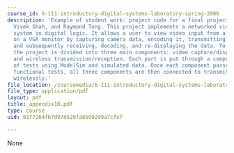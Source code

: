 ```yaml
---
course_id: 6-111-introductory-digital-systems-laboratory-spring-2006
description: 'Example of student work: project code for a final project by Noel Campbell,
  Vivek Shah, and Raymond Tong. This project implements a networked video surveillance
  system in digital logic. It allows a user to view video input from a remote camera
  on a VGA monitor by capturing camera data, encoding it, transmitting it wirelessly,
  and subsequently receiving, decoding, and re-displaying the data. To test the system,
  the project is divided into three main components: video capture/display, data encoding/decoding,
  and wireless transmission/reception. Each part is put through a comprehensive series
  of tests using ModelSim and simulated data. Once each component passes design and
  functional tests, all three components are then connected to transmit video data
  wirelessly.'
file_location: /coursemedia/6-111-introductory-digital-systems-laboratory-spring-2006/81f7264fb7d97d529fa8509299a7cfef_appendix10.pdf
file_type: application/pdf
layout: pdf
title: appendix10.pdf
type: course
uid: 81f7264fb7d97d529fa8509299a7cfef

---
```

None